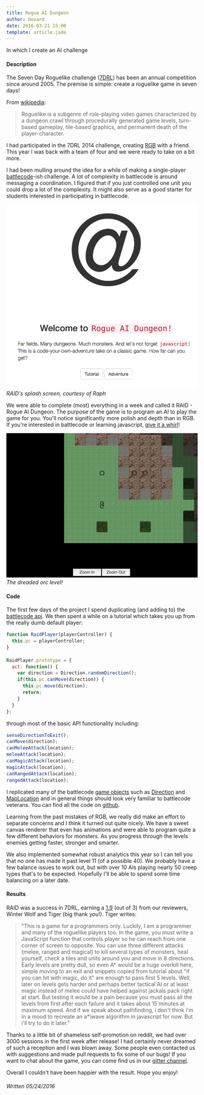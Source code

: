```yaml
---
title: Rogue AI Dungeon
author: bovard
date: 2016-03-21 15:00
template: article.jade
---
```


In which I create an AI challenge

<span class="more"><span>

#### Description

The Seven Day Roguelike challenge ([7DRL](http://www.roguebasin.com/index.php?title=Seven_Day_Roguelike_Challenge)) has been an annual competition since around 2005. The premise is simple: create a roguelike game in seven days! 

From [wikipedia](https://en.wikipedia.org/wiki/Roguelike): 
>Roguelike is a subgenre of role-playing video games characterized by a dungeon crawl through procedurally generated game levels, turn-based gameplay, tile-based graphics, and permanent death of the player-character.

I had participated in the 7DRL 2014 challenge, creating [RGB](/articles/rgb/) with a friend. This year I was back with a team of four and we were ready to take on a bit more.

I had been mulling around the idea for a while of making a single-player [battlecode](/articles/battle_code_2013/)-ish challenge. A lot of complexity in battlecode is around messaging a coordination. I figured that if you just controlled one unit you could drop a lot of the complexity. It might also serve as a good starter for students interested in participating in battlecode.

![RAID](splash.png)
*RAID's splash screen, courtesy of Raph*

We were able to complete (most) everything in a week and called it RAID - Rogue AI Dungeon. The purpose of the game is to program an AI to play the game for you. You'll notice significantly more polish and depth than in RGB. If you're interested in battlecode or learning javascript, [give it a whirl](http://bovard.github.io/raid/)!

![Gameplay](play.png)
*The dreaded orc level!*

#### Code

The first few days of the project I spend duplicating (and adding to) the [battlecode api](http://www.battlecode.org/). We then spent a while on a tutorial which takes you up from the really dumb default player:

```javascript
function RaidPlayer(playerController) {
  this.pc = playerController;
}

RaidPlayer.prototype = {
  act: function() {
    var direction = Direction.randomDirection();
    if(this.pc.canMove(direction)) {
      this.pc.move(direction);
      return;
    }
  }
};
```
through most of the basic API functionality including:
```javascript
senseDirectionToExit();
canMove(direction);
canMeleeAttack(location);
meleeAttack(location);
canMagicAttack(location);
magicAttack(location);
canRangedAttack(location);
rangedAttack(location);
```

I replicated many of the battlecode [game objects](https://github.com/bovard/raid/tree/master/lib/GameObjects) such as [Direction](https://github.com/bovard/raid/blob/master/lib/GameObjects/Direction.js) and [MapLocation](https://github.com/bovard/raid/blob/master/lib/GameObjects/MapLocation.js) and in general things should look very familiar to battlecode veterans. You can find all the code on [github](https://github.com/bovard/raid).

Learning from the past mistakes of RGB, we really did make an effort to separate concerns and I think it turned out quite nicely. We have a sweet canvas renderer that even has animations and were able to program quite a few different behaviors for monsters. As you progress through the levels enemies getting faster, stronger and smarter. 

We also implemented somewhat robust analytics this year so I can tell you that no one has made it past level 11 (of a possible 40). We probably have a few balance issues to work out, but with over 10 AIs playing nearly 50 creep types that's to be expected. Hopefully I'll be able to spend some time balancing on a later date.

#### Results

RAID was a success in 7DRL, earning a [1.9](http://7drl.roguetemple.com/Reviews) (out of 3) from our reviewers, Winter Wolf and Tiger (big thank you!). Tiger writes:

> "This is a game for a programmers only. Luckily, I am a programmer and many of the roguelike players too. In the game, you must write a JavaScript function that controls player so he can reach from one corner of screen to opposite. You can use three different attacks (melee, ranged and magical) to kill several types of monsters,  heal yourself, check a tiles and units around you and move in 8 directions. Early levels are pretty dull, so even A* would be a huge overkill here, simple moving to an exit and snippets copied from tutorial about "if you can hit with magic, do it" are enough to pass first 5 levels. Well, later on levels gets harder and perhaps better tactical AI or at least magic instead of melee could have helped against jackals pack right at start. But testing it would be a pain because you must pass all the levels from first after each failure and it takes about 15 minutes at maximum speed. And if we speak about pathfinding, i don't think i'm in a mood to recreate an a*\wave algorithm in javascript for now. But i'll try to do it later."

Thanks to a little bit of shameless self-promotion on reddit, we had over 3000 sessions in the first week after release! I had certainly never dreamed of such a reception and I was blown away. Some people even contacted us with suggestions and made pull requests to fix some of our bugs! If you want to chat about the game, you can come find us in our [gitter channel](https://gitter.im/bovard/raid).

Overall I couldn't have been happier with the result. Hope you enjoy!

###### Written 05/24/2016


